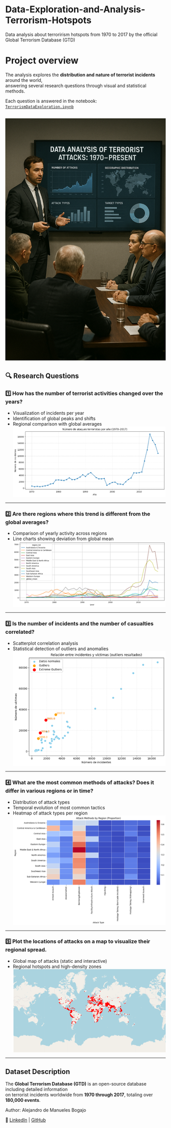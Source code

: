 # Data-Exploration-and-Analysis-Terrorism-Hotspots
Data analysis about terrorirism hotspots from 1970 to 2017 by the official Global Terrorism Database (GTD)

# Project overview

The analysis explores the **distribution and nature of terrorist incidents** around the world,  
answering several research questions through visual and statistical methods.

Each question is answered in the notebook:
[`TerrorismDataExploration.ipynb`](TerrorismDataExploration.ipynb)

![Análisis de terrorismo](Images/Terorrism_analysis.png)
---

## 🔍 Research Questions

### 1️⃣ How has the number of terrorist activities changed over the years?
- Visualization of incidents per year  
- Identification of global peaks and shifts  
- Regional comparison with global averages  
![Numero de ataques por año](Images/nattacksperyear.png)
---

### 2️⃣ Are there regions where this trend is different from the global averages?  
- Comparison of yearly activity across regions  
- Line charts showing deviation from global mean  
![Numero de ataques por año por region](Images/nattacksperyearperregion.png)
---

### 3️⃣ Is the number of incidents and the number of casualties correlated?  
- Scatterplot correlation analysis  
- Statistical detection of outliers and anomalies  
![Correlacion y outliers](Images/outliers.png)
---

### 4️⃣ What are the most common methods of attacks?  Does it differ in various regions or in time? 
- Distribution of attack types  
- Temporal evolution of most common tactics  
- Heatmap of attack types per region  
![Metodos de ataque](Images/methods.png)
---

### 5️⃣ Plot the locations of attacks on a map to visualize their regional spread. 
- Global map of attacks (static and interactive)  
- Regional hotspots and high-density zones  
![Mapa de ataques terroristas](Images/terrorism_map.png)
---

## Dataset Description
The **Global Terrorism Database (GTD)** is an open-source database including detailed information  
on terrorist incidents worldwide from **1970 through 2017**, totaling over **180,000 events**.

Author: Alejandro de Manueles Bogajo

🔗 [LinkedIn](https://www.linkedin.com/in/alejandrodemanueles) | [GitHub](https://github.com/DemaAlejandro)
